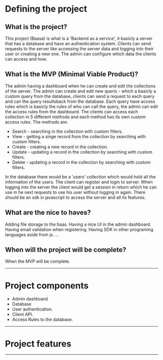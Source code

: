 # Defining the project

## What is the project?
This project (Baasa) is what is a 'Backend as a service', it basicly a server that has a database and have an authentication system.
Clients can send requests to the server like accessing the server data and logging into their user or creating a new one.
The admin can configure which data the clients can access and how.

## What is the MVP (Minimal Viable Product)?
The admin having a dashboard when he can create and edit the collections of the server.
The admin can create and edit new queris - which a basicly a custom query from the database, clients can send a request to each query and can the query resultsback from the database.
Each query have access rules which is basicly the rules of who can call the query, the admin can edit the access rules from the dashboard.
The clients can access each collection in 5 different methods and each method has its own custom access rules.
The methods are:
- Search - searching in the collection with custom filters.
- View - getting a singe record from the collection by searching with custom filters.
- Create - creating a new record in the collection.
- Update - updating a record in the collection by searching with custom filters.
- Delete - updating a record in the collection by searching with custom filters.

In the database there would be a 'users' collection which would hold all the information of the users.
The client can register and login to server.
When logging into the server the client would get a session in return which he can use in he next requests to use his user without logging in again.
There should be an sdk in javascript to access the server and all its features.

## What are the nice to haves?
Adding file storage to the baas.
Having a nice UI in the admin dashboard.
Having email validation when registering.
Having SDK in other programing languages aside from js.
...

## When will the project will be complete?
When the MVP will be complete.

---
# Project components
- Admin dashboard
- Database
- User authentication.
- Client API.
- Access Rules to the database.
---
# Project features

---
